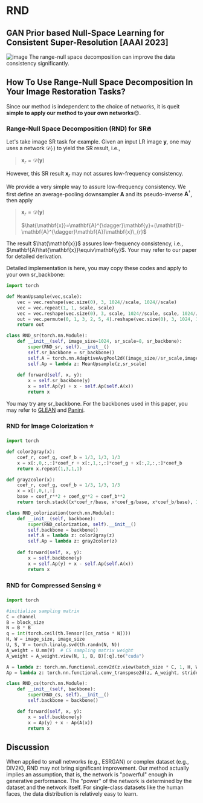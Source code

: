 # RND
## GAN Prior based Null-Space Learning for Consistent Super-Resolution [AAAI 2023] 

![image](https://user-images.githubusercontent.com/95485229/203699143-7d73ab43-7e40-4cdb-9cd1-d4293181f223.png)
The range-null space decomposition can improve the data consistency significantly. 

## How To Use Range-Null Space Decomposition In Your Image Restoration Tasks?
Since our method is independent to the choice of networks, it is queit **simple to apply our method to your own networks**😊. 

### Range-Null Space Decomposition (RND) for SR🔥
Let's take image SR task for example. Given an input LR image $\mathbf{y}$, one may uses a network $\mathcal{D}(\cdot)$ to yield the SR result, i.e.,

> $\mathbf{x}_{r}=\mathcal{D}(\mathbf{y})$

However, this SR result $\mathbf{x}_{r}$ may not assures low-frequency consistency.

We provide a very simple way to assure low-frequency consistency. We first define an average-pooling downsampler $\mathbf{A}$ and its pseudo-inverse $\mathbf{A}^{\dagger}$, then apply

> $\mathbf{x}_{r}=\mathcal{D}(\mathbf{y})$
> 
> $\hat{\mathbf{x}}=\mathbf{A}^{\dagger}\mathbf{y}+(\mathbf{I}-\mathbf{A}^{\dagger}\mathbf{A})\mathbf{x}\_{r}$

The result $\hat{\mathbf{x}}$ assures low-frequency consistency, i.e., $\mathbf{A}\hat{\mathbf{x}}\equiv\mathbf{y}$. Your may refer to our paper for detailed derivation.

Detailed implementation is here, you may copy these codes and apply to your own sr_backbone:

```python
import torch

def MeanUpsample(vec,scale):
    vec = vec.reshape(vec.size(0), 3, 1024//scale, 1024//scale)
    vec = vec.repeat(1, 1, scale, scale)
    vec = vec.reshape(vec.size(0), 3, scale, 1024//scale, scale, 1024//scale)
    out = vec.permute(0, 1, 3, 2, 5, 4).reshape(vec.size(0), 3, 1024, 1024)
    return out

class RND_sr(torch.nn.Module):
    def __init__(self, image_size=1024, sr_scale=8, sr_backbone):
        super(RND_sr, self).__init__()
        self.sr_backbone = sr_backbone()
        self.A = torch.nn.AdaptiveAvgPool2d((image_size//sr_scale,image_size//sr_scale))
        self.Ap = lambda z: MeanUpsample(z,sr_scale)
        
    def forward(self, x, y): 
        x = self.sr_backbone(y)
        x = self.Ap(y) + x - self.Ap(self.A(x))
        return x
```
You may try any sr_backbone. For the backbones used in this paper, you may refer to [GLEAN](https://github.com/open-mmlab/mmediting/blob/master/configs/restorers/glean/README.md) and [Panini](https://github.com/jianzhangcs/panini).

### RND for Image Colorization ⭐

```python
import torch

def color2gray(x):
    coef_r, coef_g, coef_b = 1/3, 1/3, 1/3
    x = x[:,0,:,:]*coef_r + x[:,1,:,:]*coef_g + x[:,2,:,:]*coef_b
    return x.repeat(1,3,1,1)

def gray2color(x):
    coef_r, coef_g, coef_b = 1/3, 1/3, 1/3
    x = x[:,0,:,:]
    base = coef_r**2 + coef_g**2 + coef_b**2
    return torch.stack((x*coef_r/base, x*coef_g/base, x*coef_b/base), 1)    

class RND_colorization(torch.nn.Module):
    def __init__(self, backbone):
        super(RND_colorization, self).__init__()
        self.backbone = backbone()
        self.A = lambda z: color2gray(z)
        self.Ap = lambda z: gray2color(z)
        
    def forward(self, x, y): 
        x = self.backbone(y)
        x = self.Ap(y) + x - self.Ap(self.A(x))
        return x
```

### RND for Compressed Sensing ⭐

```python
import torch

#initialize sampling matrix
C = channel
B = block_size
N = B * B
q = int(torch.ceil(th.Tensor([cs_ratio * N])))
H, W = image_size, image_size
U, S, V = torch.linalg.svd(th.randn(N, N))
A_weight = U.mm(V)  # CS sampling matrix weight
A_weight = A_weight.view(N, 1, B, B)[:q].to("cuda")

A = lambda z: torch.nn.functional.conv2d(z.view(batch_size * C, 1, H, W), A_weight, stride=B)
Ap = lambda z: torch.nn.functional.conv_transpose2d(z, A_weight, stride=B).view(batch_size, C, H, W)

class RND_cs(torch.nn.Module):
    def __init__(self, backbone):
        super(RND_cs, self).__init__()
        self.backbone = backbone()

    def forward(self, x, y): 
        x = self.backbone(y)
        x = Ap(y) + x - Ap(A(x))
        return x
```

## Discussion
When applied to small networks (e.g., ESRGAN) or complex dataset (e.g., DIV2K), RND may not bring significant improvement. Our method actually implies an assumption, that is, the network is "powerful" enough in generative performance. The "power" of the network is determined by the dataset and the network itself. For single-class datasets like the human faces, the data distribution is relatively easy to learn.

